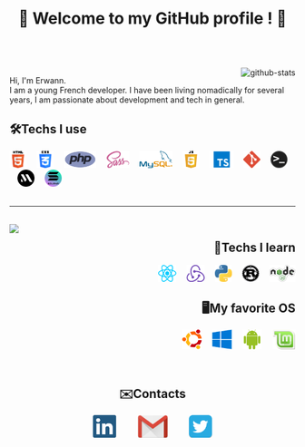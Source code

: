 <h1 align="center">👋 Welcome to my GitHub profile ! 👋<br><br></h1>

<br>
<img alt="github-stats" align="right" src="https://github-readme-stats.vercel.app/api?username=Erwann-M&theme=onedark&show_icons=true" />

<p>Hi, I'm Erwann.<br> I am a young French developer. I have been living nomadically for several years, I am passionate about development and tech in general.</p>

<h2>🛠Techs I use</h2>

<p>
  <img alt="html" src="img/html.png" height=30 title="HTML" />
  <img height="30" hspace="5"/>
  <img alt="css" src="img/css.png" height=30 title="CSS" />
  <img height="30" hspace="5"/>
  <img alt="php" src="img/php.png" height=30 title="PHP" />
  <img height="30" hspace="5"/>
  <img alt="sass" src="img/sass.png" height=30 title="Sass" />
  <img height="30" hspace="5"/>
  <img alt="mysql" src="img/mysql.png" height=30 title="MySQL" />
  <img height="30" hspace="5"/>
  <img alt="javascript" src="img/js.png" height=30 title="JavaScript" />
  <img height="30" hspace="5"/>
  <img alt="typescript" src="img/typescript.png" height=30 title="TypeScript" />
  <img height="30" hspace="5"/>
  <img alt="git" src="img/git.png" height=30 title="Git" />
  <img height="30" hspace="5"/>
  <img alt="terminal" src="img/terminal.png" height="30" title="Terminal & CLI" />
  <img height="30" hspace="5"/>
  <img alt="metaplex" src="img/metaplex.png" height="30" title="Metaplex CLI" />
  <img height="30" hspace="5"/>
  <img alt="solana" src="img/solana.png" height="30" title="Solana CLI" />
  <img height="30" hspace="5"/>
  <br>
  <br>
</p>
<hr>
<br>

<img align="left" src="https://github-readme-stats.vercel.app/api/top-langs/?username=Erwann-M&layout=compact&theme=onedark" height=200 />

<div align="right">
  <h2>🔬Techs I learn</h3>

  <p>
    <img alt="react" src="img/react.png" height=30 title="React" />
    <img height="30" hspace="5"/>
    <img alt="redux" src="img/redux.png" height=30 title="Redux" />
    <img height="30" hspace="5"/>
    <img alt="python" src="img/python.png" height=30 title="Python" />
    <img height="30" hspace="5"/>
    <img alt="rust" src="img/rust.png" height=30 title="Rust" />
    <img height="30" hspace="5"/>
    <img alt="node.js" src="img/node.png" height=30 title="Node.js" />
  </p>
</div>
<div align="right">
  <h2>🖥My favorite OS</h3>

  <p>
    <img alt="ubuntu" src="img/ubuntu.png" height=35 title="Ubuntu" />
    <img height="35" hspace="5"/>
    <img alt="windows" src="img/windows.png" height=35 title="Windows" />
    <img height="35" hspace="5"/>
    <img alt="android" src="img/android.png" height=35 title="Android" />
    <img height="35" hspace="5"/>
    <img alt="linuxmint" src="img/linuxmint.png" height=35 title="Linux Mint" />
  </p>
</div>

<br>

<div align="center">
  <h2>✉️Contacts</h2>

  <p>
    <a href="https://www.linkedin.com/in/erwann-martin-988b21158"><img alt="linkedIn" src="img/linkedin.png" height=40 /></a>
    <img height="35" hspace="15"/>
    <a href="mailto:erwann.martin.dev@gmail.com"><img title="erwann.martin.dev@gmail.com" alt="gmail" src="img/gmail.png" height=40 /></a>
    <img height="35" hspace="15"/>
    <a href="https://twitter.com/ErwannMartin3"><img alt="twitter" src="img/twitter.png" height=40 /></a>
  </p>
</div>
